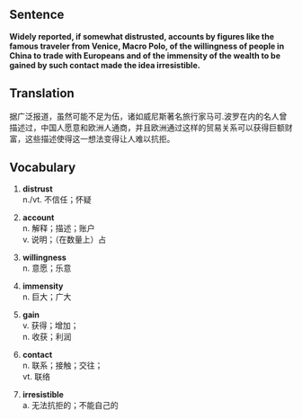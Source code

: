 ## Sentence

**Widely reported, if somewhat distrusted, accounts by figures like the famous traveler from Venice, Macro Polo, of the willingness of people in China to trade with Europeans and of the immensity of the wealth to be gained by such contact made the idea irresistible.**      

## Translation

据广泛报道，虽然可能不足为伍，诸如威尼斯著名旅行家马可.波罗在内的名人曾描述过，中国人愿意和欧洲人通商，并且欧洲通过这样的贸易关系可以获得巨额财富，这些描述使得这一想法变得让人难以抗拒。     

## Vocabulary   

1. **distrust**      
n./vt. 不信任；怀疑       

2. **account**      
n. 解释；描述；账户        
v. 说明；（在数量上）占      

3. **willingness**        
n. 意愿；乐意         

4. **immensity**       
n. 巨大；广大       

5. **gain**      
v. 获得；增加；       
n. 收获；利润        

6. **contact**       
n. 联系；接触；交往；      
vt. 联络       

7. **irresistible**     
a. 无法抗拒的；不能自己的         


